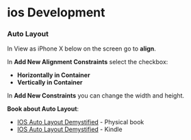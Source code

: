 # ios Development

### Auto Layout

In View as iPhone X below on the screen go to **align**.

In **Add New Alignment Constraints** select the checkbox:

- **Horizontally in Container**
- **Vertically in Container**

In **Add New Constraints** you can change the width and height.

**Book about Auto Layout**:
- [IOS Auto Layout Demystified](https://amzn.to/3Af08SP) - Physical book
- [IOS Auto Layout Demystified](https://amzn.to/3dnAMIn) - Kindle

